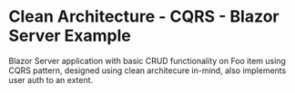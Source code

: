 # Clean Architecture - CQRS - Blazor Server Example
 
Blazor Server application with basic CRUD functionality on Foo item using CQRS pattern, designed using clean architecure in-mind, also implements user auth to an extent. 
